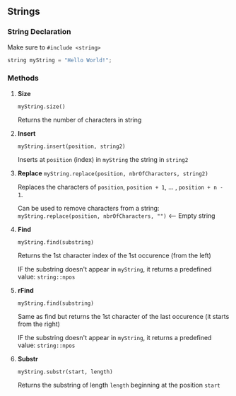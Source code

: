 ## Strings

### String Declaration

Make sure to `#include <string>`

```c++
string myString = "Hello World!";
```

### Methods

1. <b>Size</b>

    `myString.size()`

    Returns the number of characters in string

2. <b>Insert</b>

    `myString.insert(position, string2)`

    Inserts at `position` (index) in `myString` the string in `string2`

3. <b>Replace</b>
    `myString.replace(position, nbrOfCharacters, string2)`

    Replaces the characters of `position`, `position + 1`, ... , `position + n - 1`.

    Can be used to remove characters from a string: `myString.replace(position, nbrOfCharacters, "")` <-- Empty string

4. <b>Find</b>

    `myString.find(substring)`

    Returns the 1st character index of the 1st occurence (from the left)

    IF the substring doesn't appear in `myString`, it returns a predefined value: `string::npos`

5. <b>rFind</b>

    `myString.find(substring)`

    Same as find but returns the 1st character of the last occurence (it starts from the right)

    IF the substring doesn't appear in `myString`, it returns a predefined value: `string::npos`

6. <b>Substr</b>

    `myString.substr(start, length)`

    Returns the substring of length `length` beginning at the position `start`
